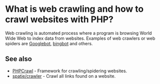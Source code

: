 # What is web crawling and how to crawl websites with PHP?

Web crawling is automated process where a program is browsing World Wide Web to
index data from websites. Examples of web crawlers or web spiders are
[Googlebot](https://en.wikipedia.org/wiki/Googlebot), [bingbot](https://en.wikipedia.org/wiki/Bingbot)
and others.

## See also

* [PHPCrawl](http://phpcrawl.cuab.de/) - Framework for crawling/spidering websites.
* [spatie/crawler](https://github.com/spatie/crawler) - Crawl all links found on a website.

